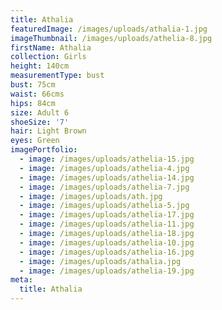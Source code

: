 ```yaml
---
title: Athalia
featuredImage: /images/uploads/athalia-1.jpg
imageThumbnail: /images/uploads/athelia-8.jpg
firstName: Athalia
collection: Girls
height: 140cm
measurementType: bust
bust: 75cm
waist: 66cms
hips: 84cm
size: Adult 6
shoeSize: '7'
hair: Light Brown
eyes: Green
imagePortfolio:
  - image: /images/uploads/athelia-15.jpg
  - image: /images/uploads/athelia-4.jpg
  - image: /images/uploads/athelia-14.jpg
  - image: /images/uploads/athelia-7.jpg
  - image: /images/uploads/ath.jpg
  - image: /images/uploads/athelia-5.jpg
  - image: /images/uploads/athelia-17.jpg
  - image: /images/uploads/athelia-11.jpg
  - image: /images/uploads/athelia-18.jpg
  - image: /images/uploads/athelia-10.jpg
  - image: /images/uploads/athelia-16.jpg
  - image: /images/uploads/athalia.jpg
  - image: /images/uploads/athelia-19.jpg
meta:
  title: Athalia
---
```


